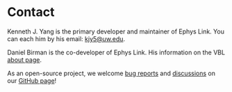 # Contact

Kenneth J. Yang is the primary developer and maintainer of Ephys Link. You can each him by his email: [kjy5@uw.edu](mailto:kjy5@uw.edu).

Daniel Birman is the co-developer of Ephys Link. His information on the VBL [about page](https://virtualbrainlab.org/about/overview.html).

As an open-source project, we welcome [bug reports](https://github.com/VirtualBrainLab/ephys-link/issues)
and [discussions](https://github.com/VirtualBrainLab/ephys-link/discussions) on
our [GitHub page](https://github.com/VirtualBrainLab/ephys-link)!

